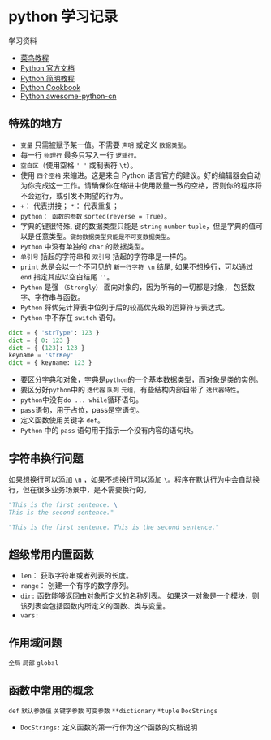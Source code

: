 # python 学习记录

学习资料

- [菜鸟教程](https://www.runoob.com/python3/python3-tutorial.html)
- [Python 官方文档](https://docs.python.org/zh-cn/3/library/functions.html)
- [Python 简明教程](https://bop.mol.uno/11.modules.html)
- [Python Cookbook](https://python3-cookbook.readthedocs.io/zh_CN/latest/)
- [Python awesome-python-cn](https://github.com/jobbole/awesome-python-cn)

## 特殊的地方

- `变量` 只需被赋予某一值。不需要 `声明` 或定义 `数据类型`。
- 每一行 `物理行` 最多只写入一行 `逻辑行`。
- `空白区`（使用空格 `' '` 或制表符 `\t`）。
- 使用 `四个空格` 来缩进。这是来自 Python 语言官方的建议。好的编辑器会自动为你完成这一工作。请确保你在缩进中使用数量一致的空格，否则你的程序将不会运行，或引发不期望的行为。
- `+`： 代表拼接； `*`： 代表重复；
- `python： 函数的参数` `sorted(reverse = True)`。
- 字典的键很特殊, 键的数据类型只能是 `string` `number` `tuple`，但是字典的值可以是任意类型。`键的数据类型只能是不可变数据类型`。
- `Python` 中没有单独的 `char` 的数据类型。
- `单引号` 括起的字符串和 `双引号` 括起的字符串是一样的。
- `print` 总是会以一个不可见的 `新一行字符 \n` 结尾, 如果不想换行，可以通过 `end` 指定其应以空白结尾 `''`。
- `Python` 是强 `（Strongly）` 面向对象的，因为所有的一切都是对象， 包括数字、字符串与函数。
- `Python` 将优先计算表中位列于后的较高优先级的运算符与表达式。
- `Python` 中不存在 `switch` 语句。

```python
dict = { 'strType': 123 }
dict = { 0: 123 }
dict = { (123): 123 }
keyname = 'strKey'
dict = { keyname: 123 }
```

- 要区分字典和对象，字典是`python`的一个基本数据类型，而对象是类的实例。
- 要区分好`python`中的 `迭代器` `队列` `元组`，有些结构内部自带了 `迭代器特性`。
- `python`中没有`do ... while`循环语句。
- `pass`语句，用于占位，pass是空语句。
- 定义函数使用关键字 `def`。
- `Python` 中的 `pass` 语句用于指示一个没有内容的语句块。

## 字符串换行问题

如果想换行可以添加 `\n` ，如果不想换行可以添加 `\`。程序在默认行为中会自动换行，但在很多业务场景中，是不需要换行的。

```python
"This is the first sentence. \
This is the second sentence."
```

```python
"This is the first sentence. This is the second sentence."
```

## 超级常用内置函数

- `len`： 获取字符串或者列表的长度。
- `range`： 创建一个有序的数字序列。
- `dir:` 函数能够返回由对象所定义的名称列表。 如果这一对象是一个模块，则该列表会包括函数内所定义的函数、类与变量。
- `vars:`

## 作用域问题

`全局` `局部` `global`

## 函数中常用的概念

`def` `默认参数值` `关键字参数` `可变参数` `**dictionary` `*tuple` `DocStrings`

- `DocStrings:` 定义函数的第一行作为这个函数的文档说明
